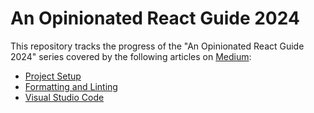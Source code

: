 # An Opinionated React Guide 2024

This repository tracks the progress of the "An Opinionated React Guide 2024" series covered by the following articles on [Medium](https://medium.com/@rappicode):

- [Project Setup](https://medium.com/@rappicode/an-opinionated-react-guide-2024-project-setup-a8bed8571c05)
- [Formatting and Linting](https://medium.com/@rappicode/an-opinionated-react-guide-2024-formatting-and-linting-f38eafbe0595)
- [Visual Studio Code](https://medium.com/@rappicode/an-opinionated-react-guide-2024-visual-studio-code-30ff0067d365)
